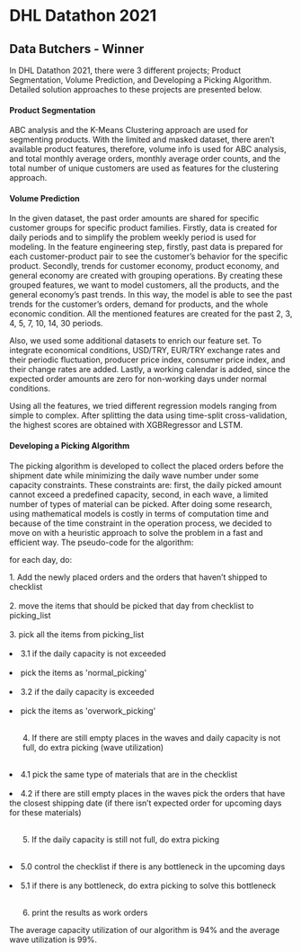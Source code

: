 # DHL Datathon 2021

## Data Butchers - Winner

In DHL Datathon 2021, there were 3 different projects; Product Segmentation, Volume Prediction, and Developing a Picking Algorithm. Detailed solution approaches to these projects are presented below.

#### Product Segmentation

ABC analysis and the K-Means Clustering approach are used for segmenting products. With the limited and masked dataset, there aren’t available product features, therefore, volume info is used for ABC analysis, and total monthly average orders, monthly average order counts, and the total number of unique customers are used as features for the clustering approach.

#### Volume Prediction

In the given dataset, the past order amounts are shared for specific customer groups for specific product families. Firstly, data is created for daily periods and to simplify the problem weekly period is used for modeling. In the feature engineering step, firstly, past data is prepared for each customer-product pair to see the customer’s behavior for the specific product. Secondly, trends for customer economy, product economy, and general economy are created with grouping operations. By creating these grouped features, we want to model customers, all the products, and the general economy’s past trends. In this way, the model is able to see the past trends for the customer’s orders, demand for products, and the whole economic condition. All the mentioned features are created for the past 2, 3, 4, 5, 7, 10, 14, 30 periods. 

Also, we used some additional datasets to enrich our feature set. To integrate economical conditions, USD/TRY, EUR/TRY exchange rates and their periodic fluctuation, producer price index, consumer price index, and their change rates are added. Lastly, a working calendar is added, since the expected order amounts are zero for non-working days under normal conditions. 

Using all the features, we tried different regression models ranging from simple to complex. After splitting the data using time-split cross-validation, the highest scores are obtained with XGBRegressor and LSTM. 

#### Developing a Picking Algorithm

The picking algorithm is developed to collect the placed orders before the shipment date while minimizing the daily wave number under some capacity constraints. These constraints are: first, the daily picked amount cannot exceed a predefined capacity, second, in each wave, a limited number of types of material can be picked. After doing some research, using mathematical models is costly in terms of computation time and because of the time constraint in the operation process, we decided to move on with a heuristic approach to solve the problem in a fast and efficient way. The pseudo-code for the algorithm:

for each day, do: <br/>
<dl>
	<dt>1. Add the newly placed orders and the orders that haven’t shipped to checklist</dt> <br/>
    	<dt>2. move the items that should be picked that day from checklist to picking_list</dt> <br/>
    	<dt>3. pick all the items from picking_list</dt> <br/>
        <li>3.1 if the daily capacity is not exceeded</li> <br/>
		<li>pick the items as  'normal_picking'</li> <br/>
        <li>3.2 if the daily capacity is exceeded</li> <br/> 
	<li>pick the items as  'overwork_picking'</li> <br/>
    	<ul>4. If there are still empty places in the waves and daily capacity is not full, do extra picking (wave utilization)</ul> <br/>
        <li>4.1 pick the same type of materials that are in the checklist</li> <br/>
        <li>4.2 if there are still empty places in the waves pick the orders that have the closest shipping date (if there isn’t expected order for upcoming days for these materials)</li> <br/>
    	<ul>5. If the daily capacity is still not full, do extra picking</ul> <br/>
        <li>5.0 control the checklist if there is any bottleneck in the upcoming days</li> <br/>
        <li>5.1 if there is any bottleneck, do extra picking to solve this bottleneck</li> <br/>
    	<ul>6. print the results as work orders <br/></ul>
</dl> 

The average capacity utilization of our algorithm is 94% and the average wave utilization is 99%.
